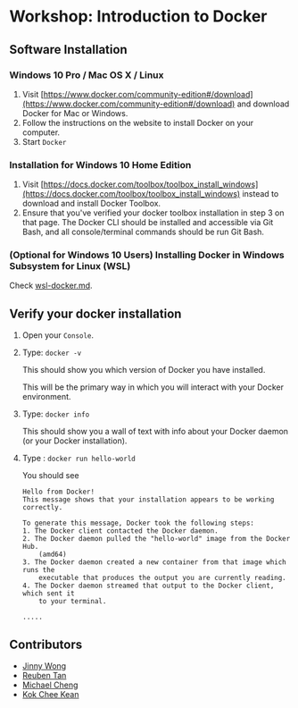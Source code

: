 # Workshop: Introduction to Docker

## Software Installation

### Windows 10 Pro / Mac OS X / Linux
1. Visit [https://www.docker.com/community-edition#/download](https://www.docker.com/community-edition#/download) and download Docker for Mac or Windows.
2. Follow the instructions on the website to install Docker on your computer.
3. Start `Docker`

### Installation for Windows 10 Home Edition
1. Visit [https://docs.docker.com/toolbox/toolbox_install_windows](https://docs.docker.com/toolbox/toolbox_install_windows) instead to download and install Docker Toolbox.
2. Ensure that you've verified your docker toolbox installation in step 3 on that page. The Docker CLI should be installed and accessible via Git Bash, and all console/terminal commands should be run Git Bash.

### (Optional for Windows 10 Users) Installing Docker in Windows Subsystem for Linux (WSL)

Check [wsl-docker.md](wsl-docker.md).

## Verify your docker installation

1. Open your `Console`.

2. Type: `docker -v`

	This should show you which version of Docker you have installed.

	This will be the primary way in which you will interact with your Docker environment.

3. Type: `docker info`

	This should show you a wall of text with info about your Docker daemon (or your Docker installation).

4. Type : `docker run hello-world`

   You should see
    ```
    Hello from Docker!
    This message shows that your installation appears to be working correctly.

    To generate this message, Docker took the following steps:
    1. The Docker client contacted the Docker daemon.
    2. The Docker daemon pulled the "hello-world" image from the Docker Hub.
        (amd64)
    3. The Docker daemon created a new container from that image which runs the
        executable that produces the output you are currently reading.
    4. The Docker daemon streamed that output to the Docker client, which sent it
        to your terminal.

    .....
    ```

## Contributors

- [Jinny Wong](https://github.com/shujin)
- [Reuben Tan](https://github.com/natnebuer)
- [Michael Cheng](https://github.com//miccheng)
- [Kok Chee Kean](https://github.com/CKKOK)